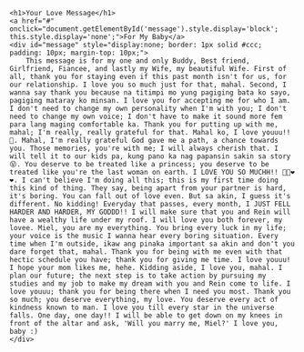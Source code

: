 <!DOCTYPE html>
<html lang="en">
<head>
    <meta charset="UTF-8">
    <meta name="viewport" content="width=device-width, initial-scale=1.0">
    <title>Love Message</title>
</head>
<body>

    <h1>Your Love Message</h1>
    <a href="#" onclick="document.getElementById('message').style.display='block'; this.style.display='none';">For My Baby</a>
    <div id="message" style="display:none; border: 1px solid #ccc; padding: 10px; margin-top: 10px;">
        This message is for my one and only Buddy, Best friend, Girlfriend, Fiancee, and lastly my Wife, my beautiful Wife. First of all, thank you for staying even if this past month isn't for us, for our relationship. I love you so much just for that, mahal. Second, I wanna say thank you because na titimpi mo yung pagiging bata ko sayo, pagiging mataray ko minsan. I love you for accepting me for who I am. I don't need to change my own personality when I'm with you; I don't need to change my own voice; I don't have to make it sound more fem para lang maging comfortable ka. Thank you for putting up with me, mahal; I'm really, really grateful for that. Mahal ko, I love youuu!! 🎀. Mahal, I'm really grateful God gave me a path, a chance towards you. Those memories, you're with me; I will always cherish that. I will tell it to our kids pa, kung pano ka nag papansin sakin sa story 😝. You deserve to be treated like a princess; you deserve to be treated like you're the last woman on earth. I LOVE YOU SO MUCHH!! 🎀🎀❤️❤️. I can't believe I'm doing all this; this is my first time doing this kind of thing. They say, being apart from your partner is hard, it's boring. You can fall out of love even. But sa akin, I guess it's different. No kidding! Everyday that passes, every month, I JUST FELL HARDER AND HARDER, MY GODDD!! I will make sure that you and Rein will have a wealthy life under my roof. I will love you both forever, my lovee. Miel, you are my everything. You bring every luck in my life; your voice is the music I wanna hear every boring situation. Every time when I'm outside, ikaw ang pinaka important sa akin and don't you dare forget that, mahal. Thank you for being with me even with that hectic schedule you have; thank you for giving me time. I love youuu! I hope your mom likes me, hehe. Kidding aside, I love you, mahal. I plan our future; the next step is to take action by pursuing my studies and my job to make my dream with you and Rein come to life. I love youuu; thank you for being there when I need you most. Thank you so much; you deserve everything, my love. You deserve every act of kindness known to man. I love you till every star in the universe falls. One day, one day!! I will be able to get down on my knees in front of the altar and ask, 'Will you marry me, Miel?' I love you, baby :)
    </div>

</body>
</html>
